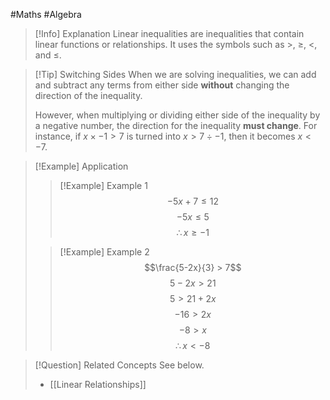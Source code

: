 #Maths #Algebra

> [!Info] Explanation
> Linear inequalities are inequalities that contain linear functions or relationships. It uses the symbols such as $>$, $\geq$, $<$, and $\leq$.

> [!Tip] Switching Sides
> When we are solving inequalities, we can add and subtract any terms from either side **without** changing the direction of the inequality.
> 
> However, when multiplying or dividing either side of the inequality by a negative number, the direction for the inequality **must change**. For instance, if $x \times -1 > 7$ is turned into $x > 7 \div -1$, then it becomes $x < -7$.

> [!Example] Application
> > [!Example] Example 1
> > $$-5x+7 \leq 12$$
> > $$-5x \leq 5$$
> > $$\therefore x \geq -1$$
> 
> > [!Example] Example 2
> > $$\frac{5-2x}{3} > 7$$
> > $$5-2x > 21$$
> > $$5 > 21 + 2x$$
> > $$-16 > 2x$$
> > $$-8 > x$$
> > $$\therefore x < -8$$

> [!Question] Related Concepts
> See below.
> - [[Linear Relationships]]
